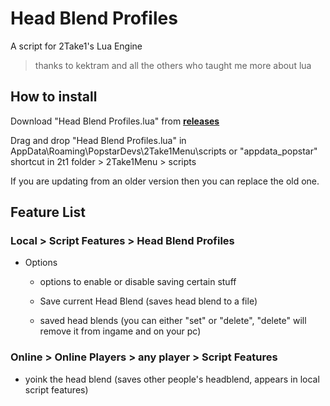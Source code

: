 # Head Blend Profiles
A script for 2Take1's Lua Engine
> thanks to kektram and all the others who taught me more about lua

## How to install
Download "Head Blend Profiles.lua" from [**releases**](https://github.com/GhustOne/HeadBlend-Profiles/releases)

Drag and drop "Head Blend Profiles.lua" in AppData\Roaming\PopstarDevs\2Take1Menu\scripts or "appdata_popstar" shortcut in 2t1 folder > 2Take1Menu > scripts

If you are updating from an older version then you can replace the old one.

## Feature List
### Local > Script Features > Head Blend Profiles
- Options
    - options to enable or disable saving certain stuff

    - Save current Head Blend (saves head blend to a file)

    - saved head blends (you can either "set" or "delete", "delete" will remove it from ingame and on your pc)

### Online > Online Players > any player > Script Features 
- yoink the head blend (saves other people's headblend, appears in local script features)
